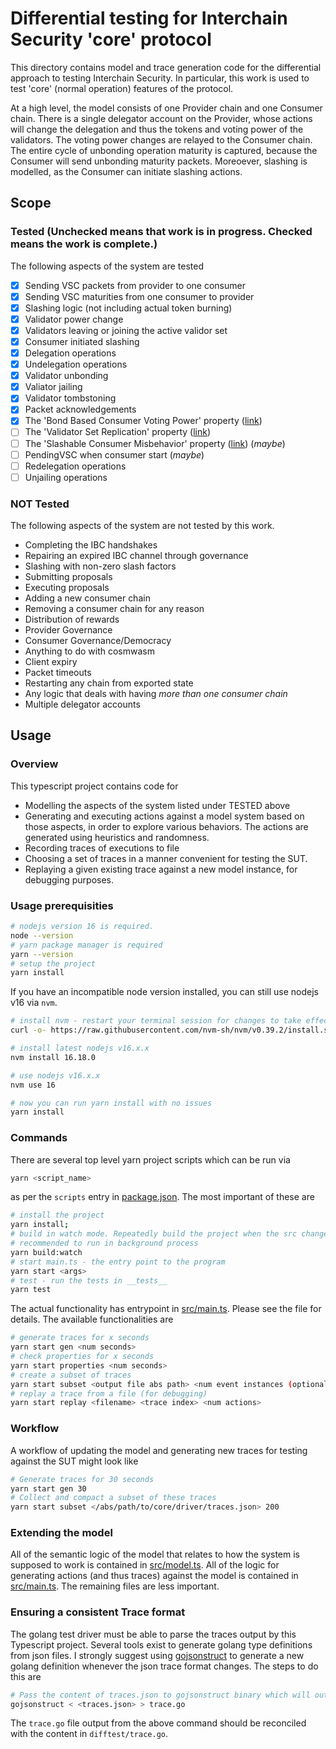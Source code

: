 # Differential testing for Interchain Security 'core' protocol

This directory contains model and trace generation code for the differential approach to testing Interchain Security. In particular, this work is used to test 'core' (normal operation) features of the protocol.

At a high level, the model consists of one Provider chain and one Consumer chain. There is a single delegator account on the Provider, whose actions will change the delegation and thus the tokens and voting power of the validators. The voting power changes are relayed to the Consumer chain. The entire cycle of unbonding operation maturity is captured, because the Consumer will
send unbonding maturity packets. Moreoever, slashing is modelled, as the Consumer can initiate slashing actions.

## Scope

### Tested (Unchecked means that work is in progress. Checked means the work is complete.)

The following aspects of the system are tested

- [x] Sending VSC packets from provider to one consumer
- [x] Sending VSC maturities from one consumer to provider
- [x] Slashing logic (not including actual token burning)
- [x] Validator power change
- [x] Validators leaving or joining the active validor set
- [x] Consumer initiated slashing
- [x] Delegation operations
- [x] Undelegation operations
- [x] Validator unbonding
- [x] Valiator jailing
- [x] Validator tombstoning
- [x] Packet acknowledgements
- [x] The 'Bond Based Consumer Voting Power' property ([link](https://github.com/cosmos/ibc/blob/main/spec/app/ics-028-cross-chain-validation/system_model_and_properties.md#system-properties))
- [ ] The 'Validator Set Replication' property ([link](https://github.com/cosmos/ibc/blob/main/spec/app/ics-028-cross-chain-validation/system_model_and_properties.md#system-properties))
- [ ] The 'Slashable Consumer Misbehavior' property ([link](https://github.com/cosmos/ibc/blob/main/spec/app/ics-028-cross-chain-validation/system_model_and_properties.md#system-properties)) (_maybe_)
- [ ] PendingVSC when consumer start (_maybe_)
- [ ] Redelegation operations
- [ ] Unjailing operations

### NOT Tested

The following aspects of the system are not tested by this work.

- Completing the IBC handshakes
- Repairing an expired IBC channel through governance
- Slashing with non-zero slash factors
- Submitting proposals
- Executing proposals
- Adding a new consumer chain
- Removing a consumer chain for any reason
- Distribution of rewards
- Provider Governance
- Consumer Governance/Democracy
- Anything to do with cosmwasm
- Client expiry
- Packet timeouts
- Restarting any chain from exported state
- Any logic that deals with having _more than one consumer chain_
- Multiple delegator accounts

## Usage

### Overview

This typescript project contains code for

- Modelling the aspects of the system listed under TESTED above
- Generating and executing actions against a model system based on those aspects, in order to explore various behaviors. The actions are generated using heuristics and randomness.
- Recording traces of executions to file
- Choosing a set of traces in a manner convenient for testing the SUT.
- Replaying a given existing trace against a new model instance, for debugging purposes.

### Usage prerequisities

```bash
# nodejs version 16 is required.
node --version
# yarn package manager is required
yarn --version
# setup the project
yarn install
```

If you have an incompatible node version installed, you can still use nodejs v16 via `nvm`.
```bash
# install nvm - restart your terminal session for changes to take effect
curl -o- https://raw.githubusercontent.com/nvm-sh/nvm/v0.39.2/install.sh | bash

# install latest nodejs v16.x.x
nvm install 16.18.0

# use nodejs v16.x.x
nvm use 16

# now you can run yarn install with no issues
yarn install
```

### Commands

There are several top level yarn project scripts which can be run via

```bash
yarn <script_name>
```

as per the `scripts` entry in [package.json](./package.json). The most important of these are

```bash
# install the project
yarn install;
# build in watch mode. Repeatedly build the project when the src changes
# recommended to run in background process
yarn build:watch
# start main.ts - the entry point to the program
yarn start <args>
# test - run the tests in __tests__
yarn test
```

The actual functionality has entrypoint in [src/main.ts](./src/main.ts). Please see the file for details. The available functionalities are

```bash
# generate traces for x seconds
yarn start gen <num seconds>
# check properties for x seconds
yarn start properties <num seconds>
# create a subset of traces
yarn start subset <output file abs path> <num event instances (optional)>
# replay a trace from a file (for debugging)
yarn start replay <filename> <trace index> <num actions>
```

### Workflow

A workflow of updating the model and generating new traces for testing against the SUT might look like

```bash
# Generate traces for 30 seconds
yarn start gen 30
# Collect and compact a subset of these traces
yarn start subset </abs/path/to/core/driver/traces.json> 200
```

### Extending the model

All of the semantic logic of the model that relates to how the system is supposed to work is contained in [src/model.ts](./src/model.ts). All of the logic for generating actions (and thus traces) against the model is contained in [src/main.ts](./src/main.ts). The remaining files are less important.

### Ensuring a consistent Trace format

The golang test driver must be able to parse the traces output by this Typescript project. Several tools exist to generate golang type definitions from json files. I strongly suggest using [gojsonstruct](https://github.com/twpayne/go-jsonstruct) to generate a new golang definition whenever the json trace format changes. The steps to do this are

```bash
# Pass the content of traces.json to gojsonstruct binary which will output a golang type definition
gojsonstruct < <traces.json> > trace.go
```

The `trace.go` file output from the above command should be reconciled with the content in `difftest/trace.go`.
